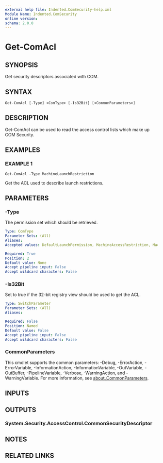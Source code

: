```yaml
---
external help file: Indented.ComSecurity-help.xml
Module Name: Indented.ComSecurity
online version:
schema: 2.0.0
---
```


# Get-ComAcl

## SYNOPSIS
Get security descriptors associated with COM.

## SYNTAX

```
Get-ComAcl [-Type] <ComType> [-Is32Bit] [<CommonParameters>]
```

## DESCRIPTION
Get-ComAcl can be used to read the access control lists which make up COM Security.

## EXAMPLES

### EXAMPLE 1
```
Get-ComAcl -Type MachineLaunchRestriction
```

Get the ACL used to describe launch restrictions.

## PARAMETERS

### -Type
The permission set which should be retrieved.

```yaml
Type: ComType
Parameter Sets: (All)
Aliases:
Accepted values: DefaultLaunchPermission, MachineAccessRestriction, MachineLaunchRestriction

Required: True
Position: 2
Default value: None
Accept pipeline input: False
Accept wildcard characters: False
```

### -Is32Bit
Set to true if the 32-bit registry view should be used to get the ACL.

```yaml
Type: SwitchParameter
Parameter Sets: (All)
Aliases:

Required: False
Position: Named
Default value: False
Accept pipeline input: False
Accept wildcard characters: False
```

### CommonParameters
This cmdlet supports the common parameters: -Debug, -ErrorAction, -ErrorVariable, -InformationAction, -InformationVariable, -OutVariable, -OutBuffer, -PipelineVariable, -Verbose, -WarningAction, and -WarningVariable. For more information, see [about_CommonParameters](http://go.microsoft.com/fwlink/?LinkID=113216).

## INPUTS

## OUTPUTS

### System.Security.AccessControl.CommonSecurityDescriptor
## NOTES

## RELATED LINKS
